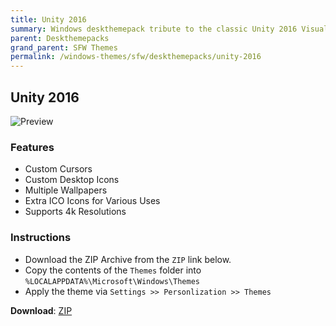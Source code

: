 ```yaml
---
title: Unity 2016
summary: Windows deskthemepack tribute to the classic Unity 2016 Visual Stlye suite created by neiio
parent: Deskthemepacks
grand_parent: SFW Themes
permalink: /windows-themes/sfw/deskthemepacks/unity-2016
---
```


## Unity 2016

![Preview][Preview]

### Features

- Custom Cursors
- Custom Desktop Icons
- Multiple Wallpapers
- Extra ICO Icons for Various Uses
- Supports 4k Resolutions

### Instructions

- Download the ZIP Archive from the `ZIP` link below.
- Copy the contents of the `Themes` folder into `%LOCALAPPDATA%\Microsoft\Windows\Themes`
- Apply the theme via `Settings >> Personlization >> Themes`

**Download**: [ZIP][ZIP]

<!-- ////////////////////////////////////////////////////////////////////////////////////////////////////////////////////// -->

[Preview]: https://gitlab.com/the-back-room/deskthemepacks/sfw/Unity-2016/-/raw/main/Extras/Preview.bmp

<!-- ////////////////////////////////////////////////////////////////////////////////////////////////////////////////////// -->

[ZIP]: https://gitlab.com/the-back-room/deskthemepacks/sfw/unity-2016/-/archive/main/unity-2016-main.zip

<!-- ////////////////////////////////////////////////////////////////////////////////////////////////////////////////////// -->
